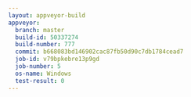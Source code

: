 ```yaml
---
layout: appveyor-build
appveyor:
  branch: master
  build-id: 50337274
  build-number: 777
  commit: b668083bd146902cac87fb50d90c7db1784cead7
  job-id: v79bpkebre13p9gd
  job-number: 5
  os-name: Windows
  test-result: 0
---
```

